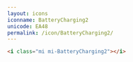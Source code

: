 ```yaml
---
layout: icons
iconname: BatteryCharging2
unicode: EA48
permalink: /icon/BatteryCharging2/
---
```


``` html
<i class="mi mi-BatteryCharging2"></i>
```

